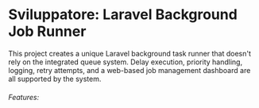 <h1>Sviluppatore: Laravel Background Job Runner</h1>

<p>This project creates a unique Laravel background task runner that doesn't rely on the integrated queue system. Delay execution, priority handling, logging, retry attempts, and a web-based job management dashboard are all supported by the system.</p>

<h6>Features:</h6>
